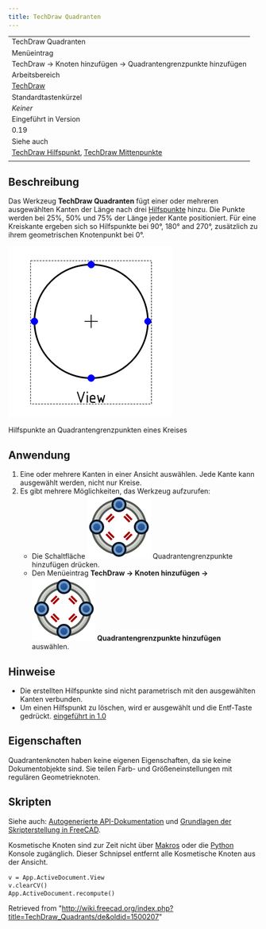 ```yaml
---
title: TechDraw Quadranten
---
```


|                                                                                                                                                          |
| -------------------------------------------------------------------------------------------------------------------------------------------------------- |
| TechDraw Quadranten                                                                                                                                      |
| Menüeintrag                                                                                                                                              |
| TechDraw → Knoten hinzufügen → Quadrantengrenzpunkte hinzufügen                                                                                          |
| Arbeitsbereich                                                                                                                                           |
| [TechDraw](/TechDraw_Workbench/de "TechDraw Workbench/de")                                                                                               |
| Standardtastenkürzel                                                                                                                                     |
| _Keiner_                                                                                                                                                 |
| Eingeführt in Version                                                                                                                                    |
| 0.19                                                                                                                                                     |
| Siehe auch                                                                                                                                               |
| [TechDraw Hilfspunkt](/TechDraw_CosmeticVertex/de "TechDraw CosmeticVertex/de"), [TechDraw Mittenpunkte](/TechDraw_Midpoints/de "TechDraw Midpoints/de") |
|                                                                                                                                                          |

## Beschreibung

Das Werkzeug **TechDraw Quadranten** fügt einer oder mehreren ausgewählten Kanten der Länge nach drei [Hilfspunkte](/TechDraw_CosmeticVertex/de "TechDraw CosmeticVertex/de") hinzu. Die Punkte werden bei 25%, 50% und 75% der Länge jeder Kante positioniert. Für eine Kreiskante ergeben sich so Hilfspunkte bei 90°, 180° and 270°, zusätzlich zu ihrem geometrischen Knotenpunkt bei 0°.

![](/src/assets/images/TechDraw_CosmeticQuadrant_Sample.png)

Hilfspunkte an Quadrantengrenzpunkten eines Kreises

## Anwendung

1. Eine oder mehrere Kanten in einer Ansicht auswählen. Jede Kante kann ausgewählt werden, nicht nur Kreise.
2. Es gibt mehrere Möglichkeiten, das Werkzeug aufzurufen:
   - Die Schaltfläche ![](/src/assets/images/TechDraw_Quadrants.svg) Quadrantengrenzpunkte hinzufügen drücken.
   - Den Menüeintrag **TechDraw → Knoten hinzufügen → ![](/src/assets/images/TechDraw_Quadrants.svg) Quadrantengrenzpunkte hinzufügen** auswählen.

## Hinweise

- Die erstellten Hilfspunkte sind nicht parametrisch mit den ausgewählten Kanten verbunden.
- Um einen Hilfspunkt zu löschen, wird er ausgewählt und die Entf-Taste gedrückt. [eingeführt in 1.0](/Release_notes_1.0/de "Release notes 1.0/de")

## Eigenschaften

Quadrantenknoten haben keine eigenen Eigenschaften, da sie keine Dokumentobjekte sind. Sie teilen Farb- und Größeneinstellungen mit regulären Geometrieknoten.

## Skripten

Siehe auch: [Autogenerierte API-Dokumentation](https://freecad.github.io/SourceDoc/) und [Grundlagen der Skripterstellung in FreeCAD](/FreeCAD_Scripting_Basics/de "FreeCAD Scripting Basics/de").

Kosmetische Knoten sind zur Zeit nicht über [Makros](/Macros/de "Macros/de") oder die [Python](/Python/de "Python/de") Konsole zugänglich. Dieser Schnipsel entfernt alle Kosmetische Knoten aus der Ansicht.

```
v = App.ActiveDocument.View
v.clearCV()
App.ActiveDocument.recompute()

```

Retrieved from "<http://wiki.freecad.org/index.php?title=TechDraw_Quadrants/de&oldid=1500207>"

